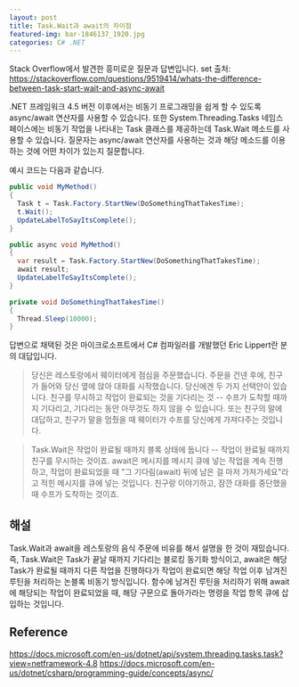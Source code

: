 ```yaml
---
layout: post
title: Task.Wait과 await의 차이점
featured-img: bar-1846137_1920.jpg
categories: C# .NET
---
```


Stack Overflow에서 발견한 흥미로운 질문과 답변입니다.
set
출처: <https://stackoverflow.com/questions/9519414/whats-the-difference-between-task-start-wait-and-async-await>

.NET 프레임워크 4.5 버전 이후에서는 비동기 프로그래밍을 쉽게 할 수 있도록 async/await 연산자를 사용할 수 있습니다.
또한 System.Threading.Tasks 네임스페이스에는 비동기 작업을 나타내는 Task 클래스를 제공하는데 Task.Wait 메소드를 사용할 수 있습니다.
질문자는 async/await 연산자를 사용하는 것과 해당 메소드를 이용하는 것에 어떤 차이가 있는지 질문합니다.

예시 코드는 다음과 같습니다.

```cs
public void MyMethod()
{
  Task t = Task.Factory.StartNew(DoSomethingThatTakesTime);
  t.Wait();
  UpdateLabelToSayItsComplete();
}

public async void MyMethod()
{
  var result = Task.Factory.StartNew(DoSomethingThatTakesTime);
  await result;
  UpdateLabelToSayItsComplete();
}

private void DoSomethingThatTakesTime()
{
  Thread.Sleep(10000);
}
```

답변으로 채택된 것은 마이크로소프트에서 C# 컴파일러를 개발했던 Eric Lippert란 분의 대답입니다.

>당신은 레스토랑에서 웨이터에게 점심을 주문했습니다. 주문을 건넨 후에, 친구가 들어와 당신 옆에 앉아 대화를 시작했습니다. 당신에겐 두 가지 선택안이 있습니다. 친구를 무시하고 작업이 완료되는 것을 기다리는 것 -- 수프가 도착할 때까지 기다리고, 기다리는 동안 아무것도 하지 않을 수 있습니다. 또는 친구의 말에 대답하고, 친구가 말을 멈췄을 때 웨이터가 수프를 당신에게 가져다주는 것입니다.

>Task.Wait은 작업이 완료될 때까지 블록 상태에 둡니다 -- 작업이 완료될 때까지 친구를 무시하는 것이죠. await은 메시지를 메시지 큐에 넣는 작업을 계속 진행하고, 작업이 완료되었을 때 "그 기다림(await) 뒤에 남은 걸 마저 가져가세요"라고 적힌 메시지를 큐에 넣는 것입니다. 친구랑 이야기하고, 잠깐 대화를 중단했을 때 수프가 도착하는 것이죠.

## 해설

Task.Wait과 await을 레스토랑의 음식 주문에 비유를 해서 설명을 한 것이 재밌습니다. 즉, Task.Wait은 Task가 끝날 때까지 기다리는 블로킹 동기화 방식이고, await은 해당 Task가 완료될 때까지 다른 작업을 진행하다가 작업이 완료되면 해당 작업 이후 남겨진 루틴을 처리하는 논블록 비동기 방식입니다. 함수에 남겨진 루틴을 처리하기 위해 await에 해당되는 작업이 완료되었을 때, 해당 구문으로 돌아가라는 명령을 작업 항목 큐에 삽입하는 것입니다.

## Reference

<https://docs.microsoft.com/en-us/dotnet/api/system.threading.tasks.task?view=netframework-4.8>
<https://docs.microsoft.com/en-us/dotnet/csharp/programming-guide/concepts/async/>
